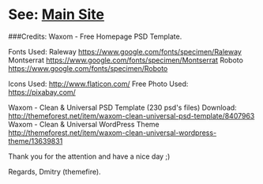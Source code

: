 # See: <a href="https://artematrr.github.io/Web-Waxom">Main Site</a>

###Credits:
Waxom - Free Homepage PSD Template.

Fonts Used: Raleway https://www.google.com/fonts/specimen/Raleway Montserrat https://www.google.com/fonts/specimen/Montserrat Roboto https://www.google.com/fonts/specimen/Roboto

Icons Used: http://www.flaticon.com/ Free Photo Used: https://pixabay.com/

Waxom - Clean & Universal PSD Template (230 psd's files) Download: http://themeforest.net/item/waxom-clean-universal-psd-template/8407963 Waxom - Clean & Universal WordPress Theme http://themeforest.net/item/waxom-clean-universal-wordpress-theme/13639831

Thank you for the attention and have a nice day ;)

Regards, Dmitry (themefire).


